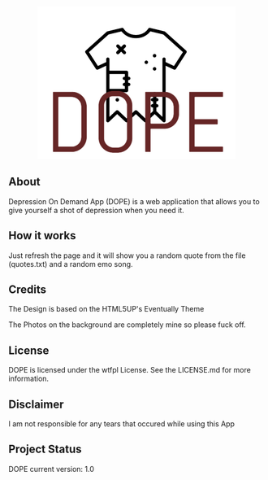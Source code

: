 <p align="center"><img src="https://raw.githubusercontent.com/NickTehPro/DOPE/master/logo.png" /></p>

## About
Depression On Demand App (DOPE) is a web application that allows you to give yourself a shot of depression when you need it.

## How it works
Just refresh the page and it will show you a random quote from the file (quotes.txt) and a random emo song.

## Credits
The Design is based on the HTML5UP's Eventually Theme

The Photos on the background are completely mine so please fuck off.
## License

DOPE is licensed under the wtfpl License. See the LICENSE.md for more information.

## Disclaimer
I am not responsible for any tears that occured while using this App

## Project Status 
DOPE current version: 1.0